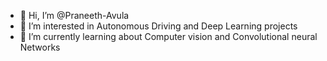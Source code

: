 - 👋 Hi, I’m @Praneeth-Avula
- 👀 I’m interested in Autonomous Driving and Deep Learning projects
- 🌱 I’m currently learning  about Computer vision and Convolutional neural Networks

<!---
Praneeth-Avula/Praneeth-Avula is a ✨ special ✨ repository because its `README.md` (this file) appears on your GitHub profile.
You can click the Preview link to take a look at your changes.
--->
